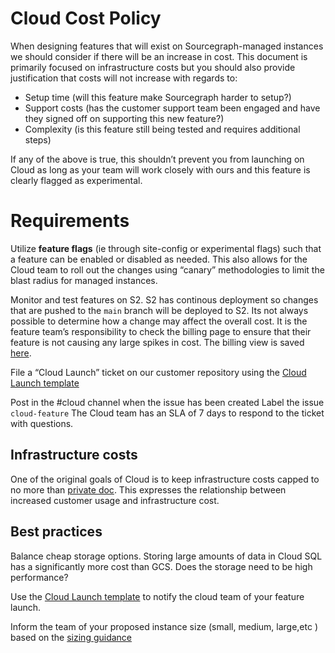 # Cloud Cost Policy

When designing features that will exist on Sourcegraph-managed instances we should consider if there will be an increase in cost. This document is primarily focused on infrastructure costs but you should also provide justification that costs will not increase with regards to:

- Setup time (will this feature make Sourcegraph harder to setup?)
- Support costs (has the customer support team been engaged and have they signed off on supporting this new feature?)
- Complexity (is this feature still being tested and requires additional steps)

If any of the above is true, this shouldn’t prevent you from launching on Cloud as long as your team will work closely with ours and this feature is clearly flagged as experimental.

# Requirements

Utilize **feature flags** (ie through site-config or experimental flags) such that a feature can be enabled or disabled as needed. This also allows for the Cloud team to roll out the changes using “canary” methodologies to limit the blast radius for managed instances.

Monitor and test features on S2. S2 has continous deployment so changes that are pushed to the `main` branch will be deployed to S2. Its not always possible to determine how a change may affect the overall cost. It is the feature team’s responsibility to check the billing page to ensure that their feature is not causing any large spikes in cost. The billing view is saved [here](https://console.cloud.google.com/billing/017005-C370B2-0E3030/reports;savedView=8549f3e5-8bfa-4a88-9b41-42a72eeb93f5?organizationId=244397465763&project=sourcegraph-dev).

File a “Cloud Launch” ticket on our customer repository using the
[Cloud Launch template](https://docs.google.com/document/d/1oE2PJSdgqcX3ZRApWXwabgDtzFK4-0PZ3js5PTxsavw/edit?usp=sharing)

Post in the #cloud channel when the issue has been created
Label the issue `cloud-feature`
The Cloud team has an SLA of 7 days to respond to the ticket with questions.

## Infrastructure costs

One of the original goals of Cloud is to keep infrastructure costs capped to no more than [private doc](https://docs.google.com/document/d/1IBbnjPWvpYp7pWE6chSDUNQIBB0fUYOxn47o1oSiKok/edit?usp=sharing). This expresses the relationship between increased customer usage and infrastructure cost.

## Best practices

Balance cheap storage options. Storing large amounts of data in Cloud SQL has a significantly more cost than GCS. Does the storage need to be high performance?

Use the [Cloud Launch template](https://docs.google.com/document/d/1oE2PJSdgqcX3ZRApWXwabgDtzFK4-0PZ3js5PTxsavw/edit?usp=sharing) to notify the cloud team of your feature launch.

Inform the team of your proposed instance size (small, medium, large,etc ) based
on the [sizing guidance](https://docs.google.com/document/d/1WXfmyBsGlIoJvSdxaEhV0iYTD4ylm9ykLyJItDE53eE/edit#bookmark=id.hmlsv2azmjja)
